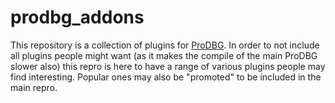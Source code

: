 # prodbg_addons

This repository is a collection of plugins for [ProDBG](https://github.com/emoon/ProDBG). In order to not include all plugins people might want (as it makes the compile of the main ProDBG slower also) this repro is here to have a range of various plugins people may find interesting. Popular ones may also be "promoted" to be included in the main repro.
